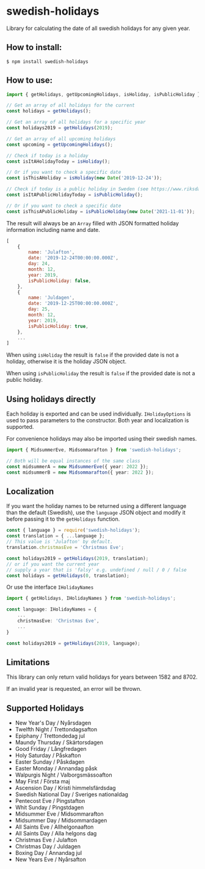 # swedish-holidays

Library for calculating the date of all swedish holidays for any given year.

## How to install:

```shell
$ npm install swedish-holidays
```

## How to use:

```ts
import { getHolidays, getUpcomingHolidays, isHoliday, isPublicHoliday } from 'swedish-holidays';

// Get an array of all holidays for the current
const holidays = getHolidays();

// Get an array of all holidays for a specific year
const holidays2019 = getHolidays(2019);

// Get an array of all upcoming holidays
const upcoming = getUpcomingHolidays();

// Check if today is a holiday
const isItAHolidayToday = isHoliday();

// Or if you want to check a specific date
const isThisAHoliday = isHoliday(new Date('2019-12-24'));

// Check if today is a public holiday in Sweden (see https://www.riksdagen.se/sv/dokument-lagar/dokument/svensk-forfattningssamling/lag-1989253-om-allmanna-helgdagar_sfs-1989-253)
const isItAPublicHolidayToday = isPublicHoliday();

// Or if you want to check a specific date
const isThisAPublicHoliday = isPublicHoliday(new Date('2021-11-01'));
```

The result will always be an `Array` filled with JSON formatted holiday information including name and date.

```js
[
    {
        name: 'Julafton',
        date: '2019-12-24T00:00:00.000Z',
        day: 24,
        month: 12,
        year: 2019,
        isPublicHoliday: false,
    },
    {
        name: 'Juldagen',
        date: '2019-12-25T00:00:00.000Z',
        day: 25,
        month: 12,
        year: 2019,
        isPublicHoliday: true,
    },
    ...
]
```

When using `isHoliday` the result is `false` if the provided date is not a holiday, otherwise it is the holiday JSON object.

When using `isPublicHoliday` the result is `false` if the provided date is not a public holiday.

## Using holidays directly

Each holiday is exported and can be used individually.
`IHolidayOptions` is used to pass parameters to the constructor.
Both year and localization is supported.

For convenience holidays may also be imported using their swedish names.

```ts
import { MidsummerEve, Midsommarafton } from 'swedish-holidays';

// Both will be equal instances of the same class
const midsummerA = new MidsummerEve({ year: 2022 });
const midsummerB = new Midsommarafton({ year: 2022 });
```

## Localization

If you want the holiday names to be returned using a different language than the default (Swedish), use the `language` JSON object and modify it before passing it to the `getHolidays` function.

```js
const { language } = require('swedish-holidays');
const translation = { ...language };
// This value is 'Julafton' by default.
translation.christmasEve = 'Christmas Eve';

const holidays2019 = getHolidays(2019, translation);
// or if you want the current year
// supply a year that is 'falsy' e.g. undefined / null / 0 / false
const holidays = getHolidays(0, translation);
```

Or use the interface `IHolidayNames`

```ts
import { getHolidays, IHolidayNames } from 'swedish-holidays';

const language: IHolidayNames = {
    ...
    christmasEve: 'Christmas Eve',
    ...
}

const holidays2019 = getHolidays(2019, language);
```

## Limitations

This library can only return valid holidays for years between 1582 and 8702.

If an invalid year is requested, an error will be thrown.

## Supported Holidays

-   New Year's Day / Nyårsdagen
-   Twelfth Night / Trettondagsafton
-   Epiphany / Trettondedag jul
-   Maundy Thursday / Skärtorsdagen
-   Good Friday / Långfredagen
-   Holy Saturday / Påskafton
-   Easter Sunday / Påskdagen
-   Easter Monday / Annandag påsk
-   Walpurgis Night / Valborgsmässoafton
-   May First / Första maj
-   Ascension Day / Kristi himmelsfärdsdag
-   Swedish National Day / Sveriges nationaldag
-   Pentecost Eve / Pingstafton
-   Whit Sunday / Pingstdagen
-   Midsummer Eve / Midsommarafton
-   Midsummer Day / Midsommardagen
-   All Saints Eve / Allhelgonaafton
-   All Saints Day / Alla helgons dag
-   Christmas Eve / Julafton
-   Christmas Day / Juldagen
-   Boxing Day / Annandag jul
-   New Years Eve / Nyårsafton
